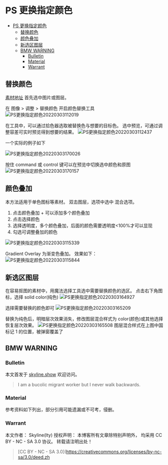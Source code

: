 # PS 更换指定颜色

<!-- @import "[TOC]" {cmd="toc" depthFrom=1 depthTo=6 orderedList=false} -->

<!-- code_chunk_output -->

- [PS 更换指定颜色](#ps-更换指定颜色)
  - [替换颜色](#替换颜色)
  - [颜色叠加](#颜色叠加)
  - [新选区图层](#新选区图层)
  - [BMW WARNING](#bmw-warning)
    - [Bulletin](#bulletin)
    - [Material](#material)
    - [Warrant](#warrant)

<!-- /code_chunk_output -->

## 替换颜色

[素材地址](https://github.com/skylinety/Blog/blob/main/Demos/Tools/APPs/Photoshop/leaf.jpeg)
首先选中图片或图层。

在 图像 > 调整 > 替换颜色 开启颜色替换工具
![PS更换指定颜色20220303112019](https://raw.githubusercontent.com/skylinety/blog-pics/master/imgs/PS%E6%9B%B4%E6%8D%A2%E6%8C%87%E5%AE%9A%E9%A2%9C%E8%89%B220220303112019.png)

在工具中，可以通过拾色器选取被替换色与想要的目标色。
选中预览，可通过调整容差可实时预览得到想要的结果。
![PS更换指定颜色20220303112437](https://raw.githubusercontent.com/skylinety/blog-pics/master/imgs/PS%E6%9B%B4%E6%8D%A2%E6%8C%87%E5%AE%9A%E9%A2%9C%E8%89%B220220303112437.png)

一个实际的例子如下

![PS更换指定颜色20220303170026](https://raw.githubusercontent.com/skylinety/blog-pics/master/imgs/PS%E6%9B%B4%E6%8D%A2%E6%8C%87%E5%AE%9A%E9%A2%9C%E8%89%B220220303170026.png)

按住 command 或 control 键可以在预览中切换选中颜色和原图
![PS更换指定颜色20220303170157](https://raw.githubusercontent.com/skylinety/blog-pics/master/imgs/PS%E6%9B%B4%E6%8D%A2%E6%8C%87%E5%AE%9A%E9%A2%9C%E8%89%B220220303170157.png)

## 颜色叠加

本方法适用于单色图标等素材。
双击图层，选项中选中 混合选项。

1. 点击颜色叠加 + 可以添加多个颜色叠加
2. 点击选择颜色
3. 选择透明度，多个颜色叠加，后面的颜色需要透明度<100%才可以显现
4. 勾选可调整叠加的颜色

![PS更换指定颜色20220303115339](https://raw.githubusercontent.com/skylinety/blog-pics/master/imgs/PS%E6%9B%B4%E6%8D%A2%E6%8C%87%E5%AE%9A%E9%A2%9C%E8%89%B220220303115339.png)

Gradient Overlay 为渐变色叠加。
效果如下：
![PS更换指定颜色20220303115844](https://raw.githubusercontent.com/skylinety/blog-pics/master/imgs/PS%E6%9B%B4%E6%8D%A2%E6%8C%87%E5%AE%9A%E9%A2%9C%E8%89%B220220303115844.png)

## 新选区图层

在容易抠图的素材中，用魔法选择工具选中需要替换颜色的选区。
点击右下角图标，选择 solid color(纯色)
![PS更换指定颜色20220303164927](https://raw.githubusercontent.com/skylinety/blog-pics/master/imgs/PS%E6%9B%B4%E6%8D%A2%E6%8C%87%E5%AE%9A%E9%A2%9C%E8%89%B220220303164927.png)

选择需要替换的颜色即可
![PS更换指定颜色20220303165209](https://raw.githubusercontent.com/skylinety/blog-pics/master/imgs/PS%E6%9B%B4%E6%8D%A2%E6%8C%87%E5%AE%9A%E9%A2%9C%E8%89%B220220303165209.png)

替换为纯色后，明暗层次效果消失，修改图层混合样式为 color(颜色)或其他选择恢复层次效果。
![PS更换指定颜色20220303165508](https://raw.githubusercontent.com/skylinety/blog-pics/master/imgs/PS%E6%9B%B4%E6%8D%A2%E6%8C%87%E5%AE%9A%E9%A2%9C%E8%89%B220220303165508.png)
图层混合样式在上图中国标记 1 的位置，被弹窗覆盖了

## BMW WARNING

### Bulletin

本文首发于 [skyline.show](skyline.show) 欢迎访问。

> I am a bucolic migrant worker but I never walk backwards.

### Material

参考资料如下列出，部分引用可能遗漏或不可考，侵删。

>

### Warrant

本文作者： Skyline(lty)
授权声明： 本博客所有文章除特别声明外， 均采用 CC BY - NC - SA 3.0 协议。 转载请注明出处！

> [CC BY - NC - SA 3.0](https://creativecommons.org/licenses/by-nc-sa/3.0/deed.zh
